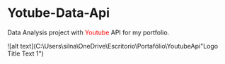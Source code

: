 # Yotube-Data-Api

Data Analysis project with <font color='red'>Youtube</font> API for my portfolio.

![alt text](C:\Users\silna\OneDrive\Escritorio\Portafólio\YoutubeApi"Logo Title Text 1")
